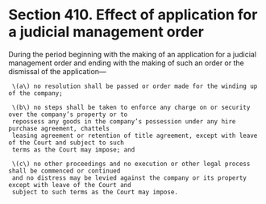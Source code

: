# Section 410. Effect of application for a judicial management order

During the period beginning with the making of an application for a judicial management order and ending with the making of such an order or the dismissal of the application—

     \(a\) no resolution shall be passed or order made for the winding up of the company;

     \(b\) no steps shall be taken to enforce any charge on or security over the company’s property or to  
     repossess any goods in the company’s possession under any hire purchase agreement, chattels  
     leasing agreement or retention of title agreement, except with leave of the Court and subject to such  
     terms as the Court may impose; and

     \(c\) no other proceedings and no execution or other legal process shall be commenced or continued  
     and no distress may be levied against the company or its property except with leave of the Court and  
     subject to such terms as the Court may impose.

